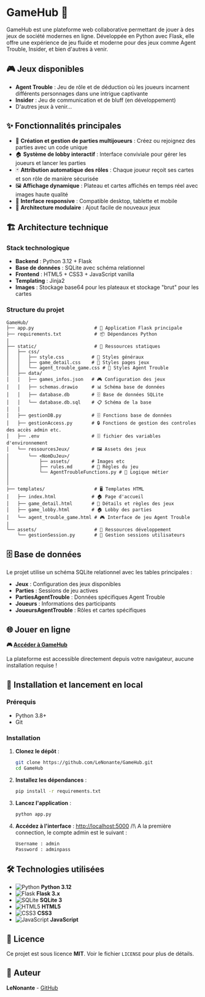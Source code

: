 # GameHub 🎲

GameHub est une plateforme web collaborative permettant de jouer à des jeux de société modernes en ligne. Développée en Python avec Flask, elle offre une expérience de jeu fluide et moderne pour des jeux comme Agent Trouble, Insider, et bien d'autres à venir.

## 🎮 Jeux disponibles

- **Agent Trouble** : Jeu de rôle et de déduction où les joueurs incarnent différents personnages dans une intrigue captivante
- **Insider** : Jeu de communication et de bluff (en développement)
- D'autres jeux à venir...

## ✨ Fonctionnalités principales

- 🎯 **Création et gestion de parties multijoueurs** : Créez ou rejoignez des parties avec un code unique
- 🏠 **Système de lobby interactif** : Interface conviviale pour gérer les joueurs et lancer les parties
- 🃏 **Attribution automatique des rôles** : Chaque joueur reçoit ses cartes et son rôle de manière sécurisée
- 🖼️ **Affichage dynamique** : Plateau et cartes affichés en temps réel avec images haute qualité
- 📱 **Interface responsive** : Compatible desktop, tablette et mobile
- 🔧 **Architecture modulaire** : Ajout facile de nouveaux jeux

## 🏗️ Architecture technique

### Stack technologique
- **Backend** : Python 3.12 + Flask
- **Base de données** : SQLite avec schéma relationnel
- **Frontend** : HTML5 + CSS3 + JavaScript vanilla
- **Templating** : Jinja2
- **Images** : Stockage base64 pour les plateaux et stockage "brut" pour les cartes

### Structure du projet
```
GameHub/
├── app.py                      # 🚀 Application Flask principale
├── requirements.txt            # 📦 Dépendances Python
│
├── static/                     # 📁 Ressources statiques
│   ├── css/
│   │   ├── style.css          # 🎨 Styles généraux
│   │   ├── game_detail.css    # 🎨 Styles pages jeux
│   │   └── agent_trouble_game.css # 🎨 Styles Agent Trouble
│   ├── data/
│   │   ├── games_infos.json   # 🎮 Configuration des jeux
│   │   ├── schemas.drawio     # 📊 Schéma base de données
│   │   ├── database.db        # 🗄️ Base de données SQLite
│   │   └── database.db.sql    # 📋 Schéma de la base
│   │
│   ├── gestionDB.py           # 🗄️ Fonctions base de données
│   ├── gestionAccess.py       # 🔒 Fonctions de gestion des controles des accès admin etc.
│   ├── .env                   # 🗄️ fichier des variables d'environnement
│   └── ressourcesJeux/        # 🖼️ Assets des jeux
│       └── <NomDuJeu>/
│           ├── assets/        # Images etc
│           ├── rules.md       # 📖 Règles du jeu
│           └── AgentTroubleFunctions.py # 🔧 Logique métier
│       
│
├── templates/                  # 🖥️ Templates HTML
│   ├── index.html             # 🏠 Page d'accueil
│   ├── game_detail.html       # 📖 Détails et règles des jeux
│   ├── game_lobby.html        # 🏠 Lobby des parties
│   └── agent_trouble_game.html # 🎮 Interface de jeu Agent Trouble
│
└── assets/                     # 📁 Ressources développement
    └── gestionSession.py       # 🔐 Gestion sessions utilisateurs
```

## 🗄️ Base de données

Le projet utilise un schéma SQLite relationnel avec les tables principales :

- **Jeux** : Configuration des jeux disponibles
- **Parties** : Sessions de jeu actives
- **PartiesAgentTrouble** : Données spécifiques Agent Trouble
- **Joueurs** : Informations des participants
- **JoueursAgentTrouble** : Rôles et cartes spécifiques

## 🌐 Jouer en ligne

**🎮 [Accéder à GameHub](https://gamehub.lenonante.qzz.io)**

La plateforme est accessible directement depuis votre navigateur, aucune installation requise !

## 🚀 Installation et lancement en local

### Prérequis
- Python 3.8+
- Git

### Installation
1. **Clonez le dépôt** :
   ```bash
   git clone https://github.com/LeNonante/GameHub.git
   cd GameHub
   ```

2. **Installez les dépendances** :
   ```bash
   pip install -r requirements.txt
   ```

3. **Lancez l'application** :
   ```bash
   python app.py
   ```

6. **Accédez à l'interface** : [http://localhost:5000](http://localhost:5000)
   /!\ A la première connection, le compte admin est le suivant :
   ```bash
   Username : admin
   Password : adminpass
   ```

## 🛠️ Technologies utilisées

- ![Python](https://img.shields.io/badge/Python-3776AB?style=flat&logo=python&logoColor=white) **Python 3.12**
- ![Flask](https://img.shields.io/badge/Flask-000000?style=flat&logo=flask&logoColor=white) **Flask 3.x**
- ![SQLite](https://img.shields.io/badge/SQLite-003B57?style=flat&logo=sqlite&logoColor=white) **SQLite 3**
- ![HTML5](https://img.shields.io/badge/HTML5-E34F26?style=flat&logo=html5&logoColor=white) **HTML5**
- ![CSS3](https://img.shields.io/badge/CSS3-1572B6?style=flat&logo=css3&logoColor=white) **CSS3**
- ![JavaScript](https://img.shields.io/badge/JavaScript-F7DF1E?style=flat&logo=javascript&logoColor=black) **JavaScript**

## 📄 Licence

Ce projet est sous licence **MIT**. Voir le fichier `LICENSE` pour plus de détails.

## 👤 Auteur

**LeNonante** - [GitHub](https://github.com/LeNonante)


